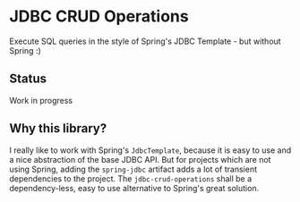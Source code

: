 # JDBC CRUD Operations

Execute SQL queries in the style of Spring's JDBC Template - but without Spring :)

## Status

Work in progress

## Why this library?
I really like to work with Spring's `JdbcTemplate`, because it is easy to use and a nice
abstraction of the base JDBC API. But for projects which are not using Spring, adding the
`spring-jdbc` artifact adds a lot of transient dependencies to the project. The `jdbc-crud-operations`
shall be a dependency-less, easy to use alternative to Spring's great solution.